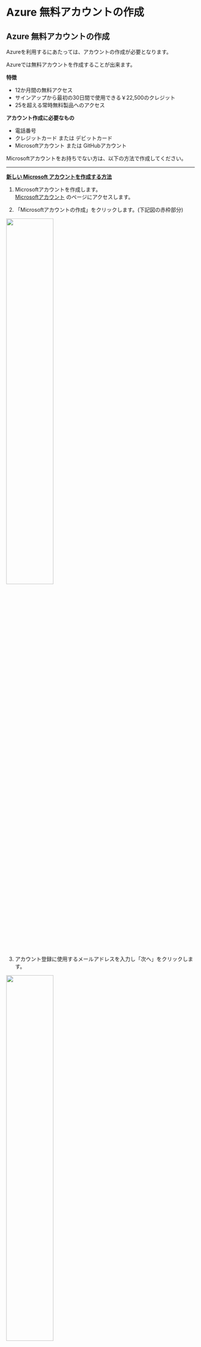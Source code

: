 # Azure 無料アカウントの作成

## Azure 無料アカウントの作成

Azureを利用するにあたっては、アカウントの作成が必要となります。

Azureでは無料アカウントを作成することが出来ます。

**特徴**

- 12か月間の無料アクセス
- サインアップから最初の30日間で使用できる￥22,500のクレジット
- 25を超える常時無料製品へのアクセス

**アカウント作成に必要なもの**

- 電話番号
- クレジットカード または デビットカード
- Microsoftアカウント または GitHubアカウント

Microsoftアカウントをお持ちでない方は、以下の方法で作成してください。

----

**[新しい Microsoft アカウントを作成する方法](https://support.microsoft.com/ja-jp/help/4026324/microsoft-account-how-to-create)**

1. Microsoftアカウントを作成します。  
  [Microsoftアカウント](https://account.microsoft.com/account/Account?refd=support.microsoft.com&ru=https%3A%2F%2Faccount.microsoft.com%2F%3Frefd%3Dsupport.microsoft.com&destrt=home-index) のページにアクセスします。

2. 「Microsoftアカウントの作成」をクリックします。(下記図の赤枠部分)  
<img src="account/microsoft/001.png" width=50%>

3. アカウント登録に使用するメールアドレスを入力し「次へ」をクリックします。  
<img src="account/microsoft/002.png" width=50%>

4. パスワードを入力し「次へ」をクリックします。  
<img src="account/microsoft/003.png" width=50%>

5. 先程入力したメールアドレス宛に、メールが届きます。  
   メール本文に「セキュリティコード」が記載されていますので、  
   そのコードを入力します。入力したら「次へ」をクリックします。  
<img src="account/microsoft/004.png" width=50%><br>
下記のようなメールが送信されますので、セキュリティーコードを入力してください。  
<img src="account/microsoft/mail.png">

1. 表示されたイメージの文字を入力し「次へ」をクリックしてください。  
<img src="account/microsoft/005.png" width=50%>

7. これでMicrosoftアカウントが作成されます。  
   作成が完了するとMicrosoftアカウントの画面に遷移します。  
<img src="account/microsoft/006.png" width=50%>

8. 支払い方法を設定します。  
   「支払い方法を設定する」(下記赤枠部分)をクリックします。  
<img src="account/microsoft/007.png" width=50%>

※以降、ここではクレジットカード/デビットカードによる支払い設定について記載します。

9. 「クレジットカード/デビットカード」を選択。  
   「購入地」から "日本"を選択し、「次へ」をクリックします。  
<img src="account/microsoft/008.png" width=50%>

10. 「名」、「姓」、「メールアドレス」を入力し、「次へ」をクリックします。  
<img src="account/microsoft/009.png" width=50%>

11. カード情報及び住所について入力します。  
    入力が完了したら、「保存」をクリックします。  
<img src="account/microsoft/010.png" width=50%>

12.  登録が完了すると、登録内容が表示されますので確認してください。  
    入力に誤りがあった場合は、「情報を編集します」をクリックし訂正してください。  
<img src="account/microsoft/011.png" width=50%>

以上で、Microsoftアカウントの作成は完了です。

----

**[Azure無料アカウント作成](https://azure.microsoft.com/ja-jp/free/search/?&ef_id=EAIaIQobChMI2crM0KCC5QIVC66WCh2gjQHjEAAYASAAEgKg6PD_BwE:G:s&OCID=AID2000091_SEM_KFOIV6YM&MarinID=KFOIV6YM_324588349914_azure%20%E7%84%A1%E6%96%99_e_c__64173009755_aud-390212648331:kwd-439757288598&lnkd=Google_Azure_Brand&dclid=CMCAvdGgguUCFQxivQodLJUGwg)**

Microsoftアカウント または GitHubアカウントがあれば、Azureの無料アカウントの作成が可能です。

以下に、その作成方法を記載します。

1. [Azure無料アカウント作成](https://azure.microsoft.com/ja-jp/free/search/?&ef_id=EAIaIQobChMI2crM0KCC5QIVC66WCh2gjQHjEAAYASAAEgKg6PD_BwE:G:s&OCID=AID2000091_SEM_KFOIV6YM&MarinID=KFOIV6YM_324588349914_azure%20%E7%84%A1%E6%96%99_e_c__64173009755_aud-390212648331:kwd-439757288598&lnkd=Google_Azure_Brand&dclid=CMCAvdGgguUCFQxivQodLJUGwg)のページにアクセスします。  
「無料で始める」をクリックしてください。  
<img src="account/azure/001.png" width=50%>

2. Microsoftアカウントのメールアドレスを入力し「次へ」をクリックします。  
   (GitHubアカウント利用する場合は、「GitHubアカウントでサインイン」を選択してください)  
<img src="account/azure/002.png" width=50%>

3. パスワードを入力し「次へ」をクリックします。  
<img src="account/azure/003.png" width=50%>

4. 氏名・メールアドレス・電話番号等を入力し、「次へ」をクリックします。  
<img src="account/azure/004.png" width=50%>

5. クレジットカードによる本人確認を行います。  
   各種情報を入力し、「次へ」をクリックします。  
<img src="account/azure/005.png" width=50%>

6. 規約に同意し、「サインアップ」をクリックします。  
   (情報の受け取りは、任意ですので必要に応じ選択してください。)  
<img src="account/azure/006.png" width=50%>

7. 登録が完了すると、以下の画面が表示されます。  
<img src="account/azure/007.png" width=50%><br>
   「ポータルに移動」をクリックすると、Azureのポータル画面に移動します。  
<img src="account/azure/008.png" width=50%><br>
   これで、Azureを利用が可能となりました。  
   無料クレジット(￥22,500)が付与されますので、十分活用してください。  
<img src="account/azure/009.png">

----

Azure 無料アカウントに関するFAQはこちらから
**[Azure 無料アカウントFAQ](https://azure.microsoft.com/ja-jp/free/free-account-faq/)**

